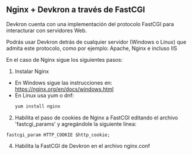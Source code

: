 ## Nginx + Devkron a través de FastCGI

Devkron cuenta con una implementación del protocolo FastCGI para interacturar con servidores Web.

Podrás usar Devkron detrás de cualquier servidor (Windows o Linux) que admita este protocolo, como por ejemplo: Apache, Nginx e incluso IIS

En el caso de Nginx sigue los siguientes pasos:

1. Instalar Nginx
  - En Windows sigue las instrucciones en: https://nginx.org/en/docs/windows.html
  - En Linux usa yum o dnf:
    ```bash
    yum install nginx
    ```
2. Habilita el paso de cookies de Nginx a FastCGI editando el archivo 'fastcgi_params' y agregándole la siguiente línea: 
  ```
  fastcgi_param HTTP_COOKIE $http_cookie;
  ```

4. Habilita la FastCGI de Devkron en el archivo nginx.conf
  ```
  
  ```
  

